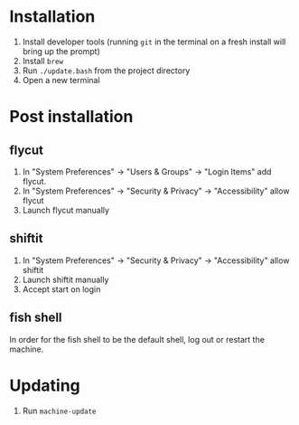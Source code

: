 # Installation

1. Install developer tools (running `git` in the terminal on a fresh install
will bring up the prompt)
1. Install `brew`
1. Run `./update.bash` from the project directory
1. Open a new terminal

# Post installation

## flycut

1. In "System Preferences" -> "Users & Groups" -> "Login Items" add flycut.
1. In "System Preferences" -> "Security & Privacy" -> "Accessibility" allow
flycut
1. Launch flycut manually

## shiftit

1. In "System Preferences" -> "Security & Privacy" -> "Accessibility" allow
shiftit
1. Launch shiftit manually
1. Accept start on login

## fish shell

In order for the fish shell to be the default shell, log out or restart the
machine.

# Updating

1. Run `machine-update`
